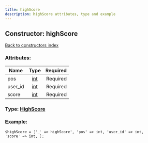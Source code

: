 ```yaml
---
title: highScore
description: highScore attributes, type and example
---
```

## Constructor: highScore  
[Back to constructors index](index.md)



### Attributes:

| Name     |    Type       | Required |
|----------|:-------------:|---------:|
|pos|[int](../types/int.md) | Required|
|user\_id|[int](../types/int.md) | Required|
|score|[int](../types/int.md) | Required|



### Type: [HighScore](../types/HighScore.md)


### Example:

```
$highScore = ['_' => highScore', 'pos' => int, 'user_id' => int, 'score' => int, ];
```